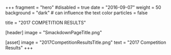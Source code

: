 +++
fragment = "hero"
#disabled = true 
date = "2016-09-07"
weight = 50
background = "dark" # can influence the text color
particles = false

title = "2017 COMPETITION RESULTS"

[header]
  image = "SmackdownPageTitle.png"

[asset]
  image = "2017CompetitionResultsTitle.png"
  text = "2017 Competition Results"
+++
